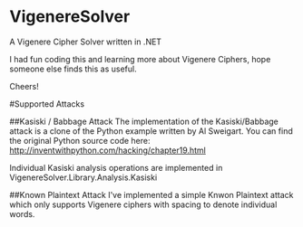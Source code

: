 VigenereSolver
==============

A Vigenere Cipher Solver written in .NET

I had fun coding this and learning more about Vigenere Ciphers, hope someone else finds this as useful.

Cheers!

#Supported Attacks

##Kasiski / Babbage Attack
The implementation of the Kasiski/Babbage attack is a clone of the Python example written by Al Sweigart.
You can find the original Python source code here: http://inventwithpython.com/hacking/chapter19.html

Individual Kasiski analysis operations are implemented in VigenereSolver.Library.Analysis.Kasiski

##Known Plaintext Attack
I've implemented a simple Knwon Plaintext attack which only supports Vigenere ciphers with spacing to denote individual words.